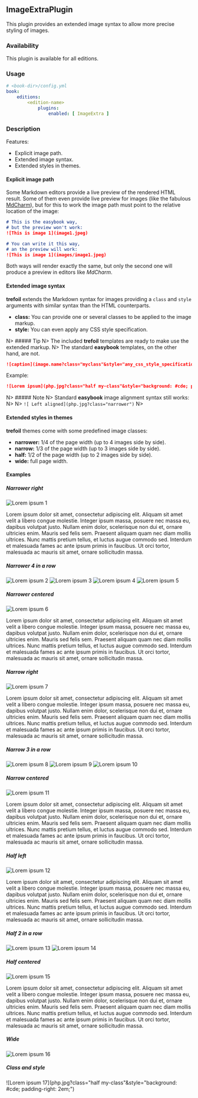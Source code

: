 ## ImageExtraPlugin

This plugin provides an extended image syntax to allow more precise styling of images.

### Availability

This plugin is available for all editions.

### Usage

~~~.yaml
# <book-dir>/config.yml 
book:
    editions:
        <edition-name>
            plugins:
                enabled: [ ImageExtra ]
~~~ 

### Description

Features:

- Explicit image path.
- Extended image syntax.
- Extended styles in themes.

#### Explicit image path

Some Markdown editors provide a live preview of the rendered HTML result. Some of them even
provide live preview for images (like the fabulous [MdCharm](http://www.mdcharm.com/)), but 
for this to work the image path must point to the relative location of the image:

~~~.markdown
# This is the easybook way, 
# but the preview won't work:
![This is image 1](image1.jpeg)

# You can write it this way,
# an the preview will work:
![This is image 1](images/image1.jpeg)
~~~

Both ways will render exactly the same, but only the second one will produce a preview in
editors like *MdCharm*.  


#### Extended image syntax

**trefoil** extends the Markdown syntax for images providing a `class` and `style` arguments
with similar syntax than the HTML counterparts. 

- **class:** You can provide one or several classes to be applied to the image markup.
- **style:** You can even apply any CSS style specification.

N> ##### Tip
N> The included **trefoil** templates are ready to make use the extended markup.
N> The standard **easybook** templates, on the other hand, are not.
 
~~~.markdown
![caption](image.name?class="myclass"&style="any_css_style_specification")
~~~

Example:

~~~.markdown
![Lorem ipsum](php.jpg?class="half my-class"&style="background: #cde; padding-right: 2em;")
~~~

N> ##### Note
N> Standard **easybook** image alignment syntax still works:
N> 
N> `![ Left aligned](php.jpg?class="narrower")`
N> 
 

#### Extended styles in themes

**trefoil** themes come with some predefined image classes:

- **narrower:** 1/4 of the page width (up to 4 images side by side).   
- **narrow:** 1/3 of the page width (up to 3 images side by side).
- **half:** 1/2 of the page width (up to 2 images side by side).
- **wide:** full page width.   

#### Examples

##### Narrower right

![Lorem ipsum 1 ](php.jpg?class="narrower")

Lorem ipsum dolor sit amet, consectetur adipiscing elit. Aliquam sit amet velit a libero 
congue molestie. Integer ipsum massa, posuere nec massa eu, dapibus volutpat justo. 
Nullam enim dolor, scelerisque non dui et, ornare ultricies enim. Mauris sed felis sem. 
Praesent aliquam quam nec diam mollis ultrices. Nunc mattis pretium tellus, et luctus 
augue commodo sed. Interdum et malesuada fames ac ante ipsum primis in faucibus. 
Ut orci tortor, malesuada ac mauris sit amet, ornare sollicitudin massa.

<div class="clearfix"></div> 

##### Narrower 4 in a row

![Lorem ipsum 2](php.jpg?class="narrower")
![Lorem ipsum 3](php.jpg?class="narrower")
![Lorem ipsum 4](php.jpg?class="narrower")
![Lorem ipsum 5](php.jpg?class="narrower")

<div class="clearfix"></div> 

##### Narrower centered

![ Lorem ipsum 6 ](php.jpg?class="narrower")

Lorem ipsum dolor sit amet, consectetur adipiscing elit. Aliquam sit amet velit a libero congue molestie. Integer ipsum massa, posuere nec massa eu, dapibus volutpat justo. Nullam enim dolor, scelerisque non dui et, ornare ultricies enim. Mauris sed felis sem. Praesent aliquam quam nec diam mollis ultrices. Nunc mattis pretium tellus, et luctus augue commodo sed. Interdum et malesuada fames ac ante ipsum primis in faucibus. Ut orci tortor, malesuada ac mauris sit amet, ornare sollicitudin massa.

<div class="clearfix"></div> 

##### Narrow right

![Lorem ipsum 7 ](php.jpg?class="narrow")

Lorem ipsum dolor sit amet, consectetur adipiscing elit. Aliquam sit amet velit a libero congue molestie. Integer ipsum massa, posuere nec massa eu, dapibus volutpat justo. Nullam enim dolor, scelerisque non dui et, ornare ultricies enim. Mauris sed felis sem. Praesent aliquam quam nec diam mollis ultrices. Nunc mattis pretium tellus, et luctus augue commodo sed. Interdum et malesuada fames ac ante ipsum primis in faucibus. Ut orci tortor, malesuada ac mauris sit amet, ornare sollicitudin massa.

<div class="clearfix"></div> 

##### Narrow 3 in a row

![Lorem ipsum 8](php.jpg?class="narrow") 
![Lorem ipsum 9](php.jpg?class="narrow")
![Lorem ipsum 10](php.jpg?class="narrow")

<div class="clearfix"></div> 

##### Narrow centered

![ Lorem ipsum 11 ](php.jpg?class="narrow") 

Lorem ipsum dolor sit amet, consectetur adipiscing elit. Aliquam sit amet velit a libero congue molestie. Integer ipsum massa, posuere nec massa eu, dapibus volutpat justo. Nullam enim dolor, scelerisque non dui et, ornare ultricies enim. Mauris sed felis sem. Praesent aliquam quam nec diam mollis ultrices. Nunc mattis pretium tellus, et luctus augue commodo sed. Interdum et malesuada fames ac ante ipsum primis in faucibus. Ut orci tortor, malesuada ac mauris sit amet, ornare sollicitudin massa.

<div class="clearfix"></div> 

##### Half left

![ Lorem ipsum 12](php.jpg?class="half")

Lorem ipsum dolor sit amet, consectetur adipiscing elit. Aliquam sit amet velit a libero congue molestie. Integer ipsum massa, posuere nec massa eu, dapibus volutpat justo. Nullam enim dolor, scelerisque non dui et, ornare ultricies enim. Mauris sed felis sem. Praesent aliquam quam nec diam mollis ultrices. Nunc mattis pretium tellus, et luctus augue commodo sed. Interdum et malesuada fames ac ante ipsum primis in faucibus. Ut orci tortor, malesuada ac mauris sit amet, ornare sollicitudin massa.

<div class="clearfix"></div> 

##### Half 2 in a row

![Lorem ipsum 13](php.jpg?class="half")
![Lorem ipsum 14](php.jpg?class="half")

<div class="clearfix"></div> 

##### Half centered

![ Lorem ipsum 15 ](php.jpg?class="half")

Lorem ipsum dolor sit amet, consectetur adipiscing elit. Aliquam sit amet velit a libero congue molestie. Integer ipsum massa, posuere nec massa eu, dapibus volutpat justo. Nullam enim dolor, scelerisque non dui et, ornare ultricies enim. Mauris sed felis sem. Praesent aliquam quam nec diam mollis ultrices. Nunc mattis pretium tellus, et luctus augue commodo sed. Interdum et malesuada fames ac ante ipsum primis in faucibus. Ut orci tortor, malesuada ac mauris sit amet, ornare sollicitudin massa.

<div class="clearfix"></div> 

##### Wide

![Lorem ipsum 16](php.jpg?class="wide")

<div class="clearfix"></div> 

##### Class and style

![Lorem ipsum 17](php.jpg?class="half my-class"&style="background: #cde; padding-right: 2em;")

<div class="clearfix"></div> 
